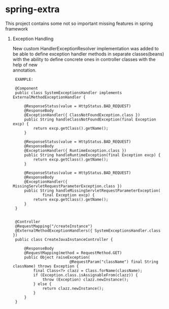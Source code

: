 spring-extra
============

This project contains some not so important missing features in spring framework

1. Exception Handling
  
    New custom HandlerExceptionResolver implementation was added to be able to define exception handler methods in
    separate classes(beans) with the ability to define concrete ones in controller classes with the help of new  	
    annotation.
		
		EXAMPLE:
     
		@Component
		public class SystemExceptionsHandler implements ExternalMethodExceptionHandler {
		
			@ResponseStatus(value = HttpStatus.BAD_REQUEST)
			@ResponseBody
			@ExceptionHandler({ ClassNotFoundException.class })
			public String handleClassNotFoundException(final Exception excp) {
				return excp.getClass().getName();
			}
		
			@ResponseStatus(value = HttpStatus.BAD_REQUEST)
			@ResponseBody
			@ExceptionHandler({ RuntimeException.class })
			public String handleRuntimeException(final Exception excp) {
				return excp.getClass().getName();
			}
		
			@ResponseStatus(value = HttpStatus.BAD_REQUEST)
			@ResponseBody
			@ExceptionHandler({ MissingServletRequestParameterException.class })
			public String handleMissingServletRequestParameterException(
					final Exception excp) {
				return excp.getClass().getName();
			}
		}

		
		@Controller
		@RequestMapping("/createInstance")
		@ExternalMethodExceptionHandlers({ SystemExceptionsHandler.class })
		public class CreateJavaInstanceController {
		
			@ResponseBody
			@RequestMapping(method = RequestMethod.GET)
			public Object raiseException(
								@RequestParam("className") final String className) throws Exception {
				final Class<?> clazz = Class.forName(className);
				if (Exception.class.isAssignableFrom(clazz)) {
					throw (Exception) clazz.newInstance();
				} else {
					return clazz.newInstance();
				}
			}
		}
